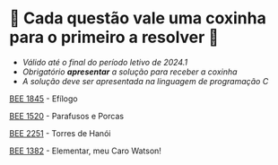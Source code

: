 # 🍗 Cada questão vale uma coxinha para o primeiro a resolver 🍗
- *Válido até o final do período letivo de 2024.1*
- *Obrigatório **apresentar** a solução para receber a coxinha*
- *A solução deve ser apresentada na linguagem de programação C*

[BEE 1845](https://judge.beecrowd.com/pt/problems/view/1845) - Efílogo

[BEE 1520](https://judge.beecrowd.com/pt/problems/view/1520) - Parafusos e Porcas

[BEE 2251](https://judge.beecrowd.com/pt/problems/view/2251) - Torres de Hanói

[BEE 1382](https://judge.beecrowd.com/pt/problems/view/1382) - Elementar, meu Caro Watson!

